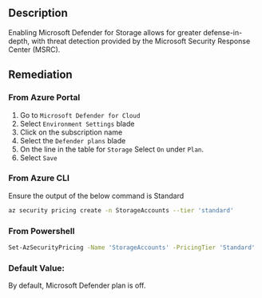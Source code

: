 ## Description

Enabling Microsoft Defender for Storage allows for greater defense-in-depth, with threat detection provided by the Microsoft Security Response Center (MSRC).

## Remediation

### From Azure Portal

  1. Go to `Microsoft Defender for Cloud`
  2. Select `Environment Settings` blade
  3. Click on the subscription name
  4. Select the `Defender plans` blade
  5. On the line in the table for `Storage` Select `On` under `Plan`.
  6. Select `Save`

### From Azure CLI

Ensure the output of the below command is Standard

```bash
az security pricing create -n StorageAccounts --tier 'standard'
```

### From Powershell

```bash
Set-AzSecurityPricing -Name 'StorageAccounts' -PricingTier 'Standard'
```

### Default Value:

By default, Microsoft Defender plan is off.
